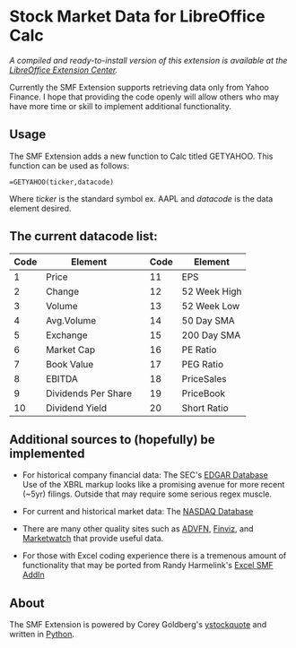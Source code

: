 Stock Market Data for LibreOffice Calc
================================

*A compiled and ready-to-install version of this extension is available at the [LibreOffice Extension Center](http://extensions.libreoffice.org/extension-center).*

Currently the SMF Extension supports retrieving data only from Yahoo Finance. I hope that providing the code openly will allow others who may have more time or skill to implement additional functionality.

Usage
------------------------
The SMF Extension adds a new function to Calc titled GETYAHOO.  This function can be used as follows:  

    =GETYAHOO(ticker,datacode)  

Where *ticker* is the standard symbol ex. AAPL and *datacode* is the data element desired.

The current datacode list:
-------------

Code|Element||Code|Element
----|----|----|----|----
1|Price||11|EPS
2|Change||12|52 Week High
3|Volume||13|52 Week Low
4|Avg.Volume||14|50 Day SMA
5|Exchange||15|200 Day SMA
6|Market Cap||16|PE Ratio
7|Book Value||17|PEG Ratio
8|EBITDA||18|PriceSales
9|Dividends Per Share||19|PriceBook
10|Dividend Yield||20|Short Ratio

Additional sources to (hopefully) be implemented 
-------------------------
* For historical company financial data: The SEC's [EDGAR Database](http://www.sec.gov/edgar/searchedgar/companysearch.html)  
Use of the XBRL markup looks like a promising avenue for more recent (~5yr) filings.  Outside that may require some serious regex muscle.

* For current and historical market data: The [NASDAQ Database](http://www.nasdaq.com/symbol/ge/historical)  

* There are many other quality sites such as [ADVFN](http://www.advfn.com/), [Finviz](http://finviz.com/), and [Marketwatch](http://www.marketwatch.com/) that provide useful data.

* For those with Excel coding experience there is a tremenous amount of functionality that may be ported from Randy Harmelink's [Excel SMF AddIn](http://groups.yahoo.com/neo/groups/smf_addin/info)


About
-------------------------
The SMF Extension is powered by Corey Goldberg's [ystockquote](https://github.com/cgoldberg/ystockquote) and written in [Python](www.python.org).


